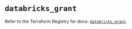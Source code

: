 # `databricks_grant`

Refer to the Terraform Registry for docs: [`databricks_grant`](https://registry.terraform.io/providers/databricks/databricks/1.36.3/docs/resources/grant).

